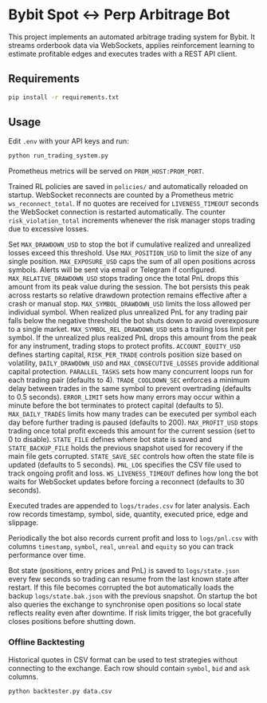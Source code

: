 # Bybit Spot <-> Perp Arbitrage Bot

This project implements an automated arbitrage trading system for Bybit. It streams orderbook data via WebSockets, applies reinforcement learning to estimate profitable edges and executes trades with a REST API client.

## Requirements

```bash
pip install -r requirements.txt
```

## Usage

Edit `.env` with your API keys and run:

```bash
python run_trading_system.py
```

Prometheus metrics will be served on `PROM_HOST:PROM_PORT`.

Trained RL policies are saved in `policies/` and automatically reloaded on
startup. WebSocket reconnects are counted by a Prometheus metric
`ws_reconnect_total`.
If no quotes are received for `LIVENESS_TIMEOUT` seconds the WebSocket
connection is restarted automatically.
The counter `risk_violation_total` increments whenever the risk manager stops
trading due to excessive losses.

Set `MAX_DRAWDOWN_USD` to stop the bot if cumulative realized and unrealized
losses exceed this threshold. Use `MAX_POSITION_USD` to limit the size of any
single position. `MAX_EXPOSURE_USD` caps the sum of all open positions across
symbols. Alerts will be sent via email or Telegram if configured.
`MAX_RELATIVE_DRAWDOWN_USD` stops trading once the total PnL drops this amount
from its peak value during the session. The bot persists this peak across
restarts so relative drawdown protection remains effective after a crash or
manual stop.
`MAX_SYMBOL_DRAWDOWN_USD` limits the loss allowed per individual symbol. When
realized plus unrealized PnL for any trading pair falls below the negative
threshold the bot shuts down to avoid overexposure to a single market.
`MAX_SYMBOL_REL_DRAWDOWN_USD` sets a trailing loss limit per symbol. If the
unrealized plus realized PnL drops this amount from the peak for any instrument,
trading stops to protect profits.
`ACCOUNT_EQUITY_USD` defines starting capital, `RISK_PER_TRADE` controls
position size based on volatility, `DAILY_DRAWDOWN_USD` and
`MAX_CONSECUTIVE_LOSSES` provide additional capital protection.
`PARALLEL_TASKS` sets how many concurrent loops run for each trading pair
(defaults to 4).
`TRADE_COOLDOWN_SEC` enforces a minimum delay between trades in the same symbol
to prevent overtrading (defaults to 0.5 seconds).
`ERROR_LIMIT` sets how many errors may occur within a minute before the bot
terminates to protect capital (defaults to 5).
`MAX_DAILY_TRADES` limits how many trades can be executed per symbol each day
before further trading is paused (defaults to 200).
`MAX_PROFIT_USD` stops trading once total profit exceeds this amount for the
current session (set to 0 to disable).
`STATE_FILE` defines where bot state is saved and `STATE_BACKUP_FILE` holds the
previous snapshot used for recovery if the main file gets corrupted.
`STATE_SAVE_SEC` controls how often the state file is updated (defaults to 5
seconds).
`PNL_LOG` specifies the CSV file used to track ongoing profit and loss.
`WS_LIVENESS_TIMEOUT` defines how long the bot waits for WebSocket updates
before forcing a reconnect (defaults to 30 seconds).

Executed trades are appended to `logs/trades.csv` for later analysis. Each
row records timestamp, symbol, side, quantity, executed price, edge and
slippage.

Periodically the bot also records current profit and loss to `logs/pnl.csv`
with columns `timestamp`, `symbol`, `real`, `unreal` and `equity` so you can
track performance over time.

Bot state (positions, entry prices and PnL) is saved to `logs/state.json`
every few seconds so trading can resume from the last known state after
restart. If this file becomes corrupted the bot automatically loads the
backup `logs/state.bak.json` with the previous snapshot.
On startup the bot also queries the exchange to synchronise open positions
so local state reflects reality even after downtime.
If risk limits trigger, the bot gracefully closes positions before shutting down.

### Offline Backtesting

Historical quotes in CSV format can be used to test strategies without
connecting to the exchange. Each row should contain `symbol`, `bid` and `ask`
columns.

```bash
python backtester.py data.csv
```

